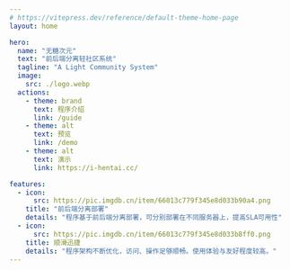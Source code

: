 ```yaml
---
# https://vitepress.dev/reference/default-theme-home-page
layout: home

hero:
  name: "无糖次元"
  text: "前后端分离轻社区系统"
  tagline: "A Light Community System"
  image:
    src: ./logo.webp
  actions:
    - theme: brand
      text: 程序介绍
      link: /guide
    - theme: alt
      text: 预览
      link: /demo
    - theme: alt
      text: 演示
      link: https://i-hentai.cc/

features:
  - icon: 
      src: https://pic.imgdb.cn/item/66013c779f345e8d033b90a4.png
    title: "前后端分离部署"
    details: "程序基于前后端分离部署，可分别部署在不同服务器上，提高SLA可用性"
  - icon:
      src: https://pic.imgdb.cn/item/66013c779f345e8d033b8ff0.png
    title: 顺滑迅捷
    details: "程序架构不断优化，访问、操作足够顺畅。使用体验与友好程度较高。"
---
```


